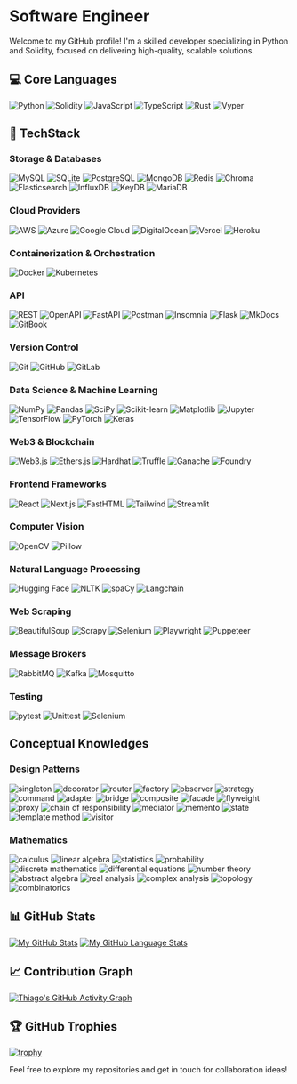 # Software Engineer

Welcome to my GitHub profile! I'm a skilled developer specializing in Python and Solidity, focused on delivering high-quality, scalable solutions.

## 💻 Core Languages
![Python](https://img.shields.io/badge/-Python-3776AB?logo=python&logoColor=white) ![Solidity](https://img.shields.io/badge/-Solidity-363636?logo=solidity&logoColor=white) ![JavaScript](https://img.shields.io/badge/-JavaScript-F7DF1E?logo=javascript&logoColor=black) ![TypeScript](https://img.shields.io/badge/-TypeScript-007ACC?logo=typescript&logoColor=white) ![Rust](https://img.shields.io/badge/-Rust-000000?logo=rust&logoColor=white) ![Vyper](https://img.shields.io/badge/-Vyper-3776AB?logo=python&logoColor=white)

## 🚀 TechStack

### Storage & Databases
![MySQL](https://img.shields.io/badge/-MySQL-4479A1?logo=mysql&logoColor=white) ![SQLite](https://img.shields.io/badge/-SQLite-003B57?logo=sqlite&logoColor=white) ![PostgreSQL](https://img.shields.io/badge/-PostgreSQL-336791?logo=postgresql&logoColor=white) ![MongoDB](https://img.shields.io/badge/-MongoDB-47A248?logo=mongodb&logoColor=white) ![Redis](https://img.shields.io/badge/-Redis-DC382D?logo=redis&logoColor=white) ![Chroma](https://img.shields.io/badge/-Chroma-000000?logo=chroma&logoColor=white) ![Elasticsearch](https://img.shields.io/badge/-Elasticsearch-005571?logo=elasticsearch&logoColor=white) ![InfluxDB](https://img.shields.io/badge/-InfluxDB-22ADF6?logo=influxdb&logoColor=white) ![KeyDB](https://img.shields.io/badge/-KeyDB-000000?logo=keydb&logoColor=white) ![MariaDB](https://img.shields.io/badge/-MariaDB-003545?logo=mariadb&logoColor=white)

### Cloud Providers
![AWS](https://img.shields.io/badge/-AWS-232F3E?logo=amazon-aws&logoColor=white) ![Azure](https://img.shields.io/badge/-Azure-0078D4?logo=microsoft-azure&logoColor=white) ![Google Cloud](https://img.shields.io/badge/-Google%20Cloud-4285F4?logo=google-cloud&logoColor=white) ![DigitalOcean](https://img.shields.io/badge/-DigitalOcean-0080FF?logo=digitalocean&logoColor=white) ![Vercel](https://img.shields.io/badge/-Vercel-000000?logo=vercel&logoColor=white) ![Heroku](https://img.shields.io/badge/-Heroku-430098?logo=heroku&logoColor=white)

### Containerization & Orchestration
![Docker](https://img.shields.io/badge/-Docker-2496ED?logo=docker&logoColor=white) ![Kubernetes](https://img.shields.io/badge/-Kubernetes-326CE5?logo=kubernetes&logoColor=white)

### API
![REST](https://img.shields.io/badge/-REST-000000?logo=rest&logoColor=white) ![OpenAPI](https://img.shields.io/badge/-OpenAPI-6BA539?logo=openapiinitiative&logoColor=white) ![FastAPI](https://img.shields.io/badge/-FastAPI-009485?logo=fastapi&logoColor=white) ![Postman](https://img.shields.io/badge/-Postman-FF6C37?logo=postman&logoColor=white) ![Insomnia](https://img.shields.io/badge/-Insomnia-4000BF?logo=insomnia&logoColor=white) ![Flask](https://img.shields.io/badge/-Flask-000000?logo=flask&logoColor=white) ![MkDocs](https://img.shields.io/badge/-MkDocs-000000?logo=mkdocs&logoColor=white) ![GitBook](https://img.shields.io/badge/-GitBook-3884FF?logo=gitbook&logoColor=white)

### Version Control
![Git](https://img.shields.io/badge/-Git-F05032?logo=git&logoColor=white) ![GitHub](https://img.shields.io/badge/-GitHub-181717?logo=github&logoColor=white) ![GitLab](https://img.shields.io/badge/-GitLab-FCA121?logo=gitlab&logoColor=white)

### Data Science & Machine Learning
![NumPy](https://img.shields.io/badge/-NumPy-013243?logo=numpy&logoColor=white) ![Pandas](https://img.shields.io/badge/-Pandas-150458?logo=pandas&logoColor=white) ![SciPy](https://img.shields.io/badge/-SciPy-8CAAE6?logo=scipy&logoColor=white) ![Scikit-learn](https://img.shields.io/badge/-Scikit--learn-F7931E?logo=scikit-learn&logoColor=white) ![Matplotlib](https://img.shields.io/badge/-Matplotlib-11557c?logo=python&logoColor=white) ![Jupyter](https://img.shields.io/badge/-Jupyter-F37626?logo=jupyter&logoColor=white) ![TensorFlow](https://img.shields.io/badge/-TensorFlow-FF6F00?logo=tensorflow&logoColor=white) ![PyTorch](https://img.shields.io/badge/-PyTorch-EE4C2C?logo=pytorch&logoColor=white) ![Keras](https://img.shields.io/badge/-Keras-D00000?logo=keras&logoColor=white)

### Web3 & Blockchain
![Web3.js](https://img.shields.io/badge/-Web3.js-F16822?logo=web3.js&logoColor=white) ![Ethers.js](https://img.shields.io/badge/-Ethers.js-3C3C3D?logo=ethereum&logoColor=white) ![Hardhat](https://img.shields.io/badge/-Hardhat-FFF100?logo=hardhat&logoColor=black) ![Truffle](https://img.shields.io/badge/-Truffle-5E464D?logo=truffle&logoColor=white) ![Ganache](https://img.shields.io/badge/-Ganache-5E464D?logo=ganache&logoColor=white) ![Foundry](https://img.shields.io/badge/-Foundry-4CAF50?logo=ethereum&logoColor=white)

### Frontend Frameworks
![React](https://img.shields.io/badge/-React-61DAFB?logo=react&logoColor=black) ![Next.js](https://img.shields.io/badge/-Next.js-000000?logo=next.js&logoColor=white) ![FastHTML](https://img.shields.io/badge/-FastHTML-000000?logo=fastapi&logoColor=white) ![Tailwind](https://img.shields.io/badge/-Tailwind-06B6D4?logo=tailwindcss&logoColor=white) ![Streamlit](https://img.shields.io/badge/-Streamlit-FF4B4B?logo=streamlit&logoColor=white)

### Computer Vision
![OpenCV](https://img.shields.io/badge/-OpenCV-5C3EE8?logo=opencv&logoColor=white) ![Pillow](https://img.shields.io/badge/-Pillow-000000?logo=python&logoColor=white)

### Natural Language Processing
![Hugging Face](https://img.shields.io/badge/-Hugging%20Face-FFD21E?logo=huggingface&logoColor=black) ![NLTK](https://img.shields.io/badge/-NLTK-154F5B?logo=python&logoColor=white) ![spaCy](https://img.shields.io/badge/-spaCy-09A3D5?logo=spacy&logoColor=white) ![Langchain](https://img.shields.io/badge/-Langchain-000000?logo=chainlink&logoColor=white)

### Web Scraping
![BeautifulSoup](https://img.shields.io/badge/-BeautifulSoup-3776AB?logo=python&logoColor=white) ![Scrapy](https://img.shields.io/badge/-Scrapy-60A839?logo=scrapy&logoColor=white) ![Selenium](https://img.shields.io/badge/-Selenium-43B02A?logo=selenium&logoColor=white) ![Playwright](https://img.shields.io/badge/-Playwright-43B02A?logo=playwright&logoColor=white) ![Puppeteer](https://img.shields.io/badge/-Puppeteer-43B02A?logo=puppeteer&logoColor=white)

### Message Brokers
![RabbitMQ](https://img.shields.io/badge/-RabbitMQ-FF6600?logo=rabbitmq&logoColor=white) ![Kafka](https://img.shields.io/badge/-Kafka-231F20?logo=apachekafka&logoColor=white) ![Mosquitto](https://img.shields.io/badge/-Mosquitto-3C3C3D?logo=eclipsemosquitto&logoColor=white)

### Testing
![pytest](https://img.shields.io/badge/-pytest-0A9EDC?logo=pytest&logoColor=white) ![Unittest](https://img.shields.io/badge/-Unittest-3776AB?logo=python&logoColor=white) ![Selenium](https://img.shields.io/badge/-Selenium-43B02A?logo=selenium&logoColor=white)

## Conceptual Knowledges

### Design Patterns
![singleton](https://img.shields.io/badge/-Singleton-000000?logo=designpatterns&logoColor=white) ![decorator](https://img.shields.io/badge/-Decorator-000000?logo=designpatterns&logoColor=white) ![router](https://img.shields.io/badge/-Router-000000?logo=designpatterns&logoColor=white) ![factory](https://img.shields.io/badge/-Factory-000000?logo=designpatterns&logoColor=white) ![observer](https://img.shields.io/badge/-Observer-000000?logo=designpatterns&logoColor=white) ![strategy](https://img.shields.io/badge/-Strategy-000000?logo=designpatterns&logoColor=white) ![command](https://img.shields.io/badge/-Command-000000?logo=designpatterns&logoColor=white) ![adapter](https://img.shields.io/badge/-Adapter-000000?logo=designpatterns&logoColor=white) ![bridge](https://img.shields.io/badge/-Bridge-000000?logo=designpatterns&logoColor=white) ![composite](https://img.shields.io/badge/-Composite-000000?logo=designpatterns&logoColor=white) ![facade](https://img.shields.io/badge/-Facade-000000?logo=designpatterns&logoColor=white) ![flyweight](https://img.shields.io/badge/-Flyweight-000000?logo=designpatterns&logoColor=white) ![proxy](https://img.shields.io/badge/-Proxy-000000?logo=designpatterns&logoColor=white) ![chain of responsibility](https://img.shields.io/badge/-Chain%20of%20Responsibility-000000?logo=designpatterns&logoColor=white) ![mediator](https://img.shields.io/badge/-Mediator-000000?logo=designpatterns&logoColor=white) ![memento](https://img.shields.io/badge/-Memento-000000?logo=designpatterns&logoColor=white) ![state](https://img.shields.io/badge/-State-000000?logo=designpatterns&logoColor=white) ![template method](https://img.shields.io/badge/-Template%20Method-000000?logo=designpatterns&logoColor=white) ![visitor](https://img.shields.io/badge/-Visitor-000000?logo=designpatterns&logoColor=white)

### Mathematics
![calculus](https://img.shields.io/badge/-Calculus-000000?logo=mathematics&logoColor=white) ![linear algebra](https://img.shields.io/badge/-Linear%20Algebra-000000?logo=mathematics&logoColor=white) ![statistics](https://img.shields.io/badge/-Statistics-000000?logo=mathematics&logoColor=white) ![probability](https://img.shields.io/badge/-Probability-000000?logo=mathematics&logoColor=white) ![discrete mathematics](https://img.shields.io/badge/-Discrete%20Mathematics-000000?logo=mathematics&logoColor=white) ![differential equations](https://img.shields.io/badge/-Differential%20Equations-000000?logo=mathematics&logoColor=white) ![number theory](https://img.shields.io/badge/-Number%20Theory-000000?logo=mathematics&logoColor=white) ![abstract algebra](https://img.shields.io/badge/-Abstract%20Algebra-000000?logo=mathematics&logoColor=white) ![real analysis](https://img.shields.io/badge/-Real%20Analysis-000000?logo=mathematics&logoColor=white) ![complex analysis](https://img.shields.io/badge/-Complex%20Analysis-000000?logo=mathematics&logoColor=white) ![topology](https://img.shields.io/badge/-Topology-000000?logo=mathematics&logoColor=white) ![combinatorics](https://img.shields.io/badge/-Combinatorics-000000?logo=mathematics&logoColor=white)


## 📊 GitHub Stats
[![My GitHub Stats](https://github-readme-stats.vercel.app/api/?username=0xthiagomartins&count_private=true&theme=tokyonight&showicons=true)]()
[![My GitHub Language Stats](https://github-readme-stats.vercel.app/api/top-langs/?username=0xthiagomartins&langs_count=5&theme=tokyonight)]()

## 📈 Contribution Graph
[![Thiago's GitHub Activity Graph](https://github-readme-activity-graph.vercel.app/graph?username=0xthiagomartins&theme=github-compact)]()

## 🏆 GitHub Trophies
[![trophy](https://github-profile-trophy.vercel.app/?username=0xthiagomartins&theme=onedark)](https://github.com/ryo-ma/github-profile-trophy)

Feel free to explore my repositories and get in touch for collaboration ideas!
